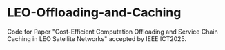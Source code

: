 # LEO-Offloading-and-Caching
Code for Paper "Cost-Efficient Computation Offloading and Service Chain Caching in LEO Satellite Networks" accepted by IEEE ICT2025.
